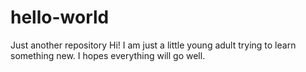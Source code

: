 # hello-world
Just another repository
Hi! I am just a little young adult trying to learn something new. I hopes everything will go well.
